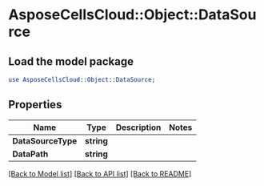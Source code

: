 # AsposeCellsCloud::Object::DataSource 

## Load the model package
```perl
use AsposeCellsCloud::Object::DataSource;
```

## Properties
Name | Type | Description | Notes
------------ | ------------- | ------------- | -------------
**DataSourceType** | **string** |  |
**DataPath** | **string** |  |  

[[Back to Model list]](../README.md#documentation-for-models) [[Back to API list]](../README.md#documentation-for-api-endpoints) [[Back to README]](../README.md)

